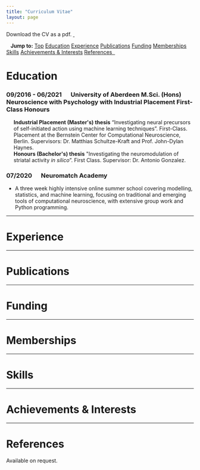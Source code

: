 ```yaml
---
title: "Curriculum Vitae"
layout: page
---
```


<a id="Top" class="section-ID"></a>

Download the CV as a pdf. <a href="/assets/documents/tsbinns-CV.pdf">&nbsp;<i class="fas fa-file-pdf"></i></a>

<!-- Topbar for navigation of publications by year -->
<div class="scrollmenu">
  &nbsp;&nbsp;&nbsp;<b>Jump to:</b>
  <a href="#Top">Top</a>
  <a href="#Education">Education</a>
  <a href="#Experience">Experience</a>
  <a href="#Publications">Publications</a>
  <a href="#Funding">Funding</a>
  <a href="#Memberships">Memberships</a>
  <a href="#Skills">Skills</a>
  <a href="#Achievements-Interests">Achievements & Interests</a>
  <a href="#References">References&nbsp;&nbsp;</a>
</div>


<!-- Education -->
<h1 style="padding-bottom: 0; margin-bottom: 0"><a id="Education" class="section-ID">Education</a></h1>
<div class="CV-para">
  <h3 class="CV-heading">09/2016 - 06/2021 &emsp; University of Aberdeen
  M.Sci. (Hons) Neuroscience with Psychology with Industrial Placement
  First-Class Honours</h3>
  <div style="margin-left: 20px; margin-top: 0; margin-bottom: 0; padding: 0">
    <b>Industrial Placement (Master's) thesis</b>
    “Investigating neural precursors of self-initiated action using machine learning techniques”. First-Class.
    Placement at the Bernstein Center for Computational Neuroscience, Berlin.
    Supervisors: Dr. Matthias Schultze-Kraft and Prof. John-Dylan Haynes.
  </div>
  <p style="margin-left: 20px; margin-top: 0; margin-bottom: 0; padding: 0">
    <b>Honours (Bachelor's) thesis</b>
    "Investigating the neuromodulation of striatal activity <i>in silico</i>”. First Class.
    Supervisor: Dr. Antonio Gonzalez.
  </p>
<div class="CV-para">
  <h3 class="CV-heading">07/2020 &emsp; Neuromatch Academy</h3>
  <ul>
    <li>A three week highly intensive online summer school covering modelling, statistics, and machine learning, focusing on traditional and emerging tools of computational neuroscience, with extensive group work and Python programming.</li>
  </ul>
</div>


<!-- Experience -->
<hr>
<h1><a id="Experience" class="section-ID">Experience</a></h1>


<!-- Publications -->
<hr>
<h1><a id="Publications" class="section-ID">Publications</a></h1>


<!-- Funding -->
<hr>
<h1><a id="Funding" class="section-ID">Funding</a></h1>


<!-- Memberships -->
<hr>
<h1><a id="Memberships" class="section-ID">Memberships</a></h1>


<!-- Skills -->
<hr>
<h1><a id="Skills" class="section-ID">Skills</a></h1>


<!-- Achievements & Interests -->
<hr>
<h1><a id="Achievements-Interests" class="section-ID">Achievements & Interests</a></h1>


<!-- References -->
<hr>
<h1><a id="References" class="section-ID">References</a></h1>

Available on request. &nbsp; <a href="mailto:t.s.binns@outlook.com"><i class="fas fa-envelope"></i></a>


<script>
  
  /* Makes collapsibles work */
  var coll = document.getElementsByClassName("collapsible");
  var i;

  for (i = 0; i < coll.length; i++) {
    coll[i].addEventListener("click", function() {
      this.classList.toggle("active");
      var content = this.nextElementSibling;
      if (content.style.maxHeight){
        content.style.maxHeight = null;
      } else {
        content.style.maxHeight = content.scrollHeight + "px";
      }
    });
  }


  // Applies offset to section links
  function offsetAnchor() {
    if (location.hash.length !== 0) {
      window.scrollTo(window.scrollX, window.scrollY - 100);
    }
  }
  // Captures click events of all <a> elements with href starting with #
  $(document).on('click', 'a[href^="#"]', function(event) {
    // Click events are captured before hashchanges. Timeout
    // causes offsetAnchor to be called after the page jump.
    window.setTimeout(function() {
      offsetAnchor();
    }, 0);
  });
  // Set the offset when entering page with hash present in the url
  window.setTimeout(offsetAnchor, 0);

</script>
